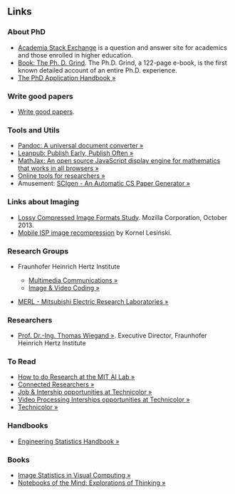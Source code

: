 ## Links

### About PhD
 * [Academia Stack Exchange](http://academia.stackexchange.com) is a question and answer site for academics and those enrolled in higher education.
 * [Book: The Ph. D. Grind](http://www.pgbovine.net/PhD-memoir.htm). The Ph.D. Grind, a 122-page e-book, is the first known detailed account of an entire Ph.D. experience. 
 * [The PhD Application Handbook &raquo;](http://www.amazon.co.uk/PhD-Application-Handbook-Revised-Skills/dp/0335246966/)


### Write good papers
  * [Write good papers](http://lemire.me/blog/rules-to-write-a-good-research-paper/).

### Tools and Utils
  * [Pandoc: A universal document converter &raquo;](http://johnmacfarlane.net/pandoc/index.html)
  * [Leanpub: Publish Early, Publish Often &raquo;](https://leanpub.com)
  * [MathJax: An open source JavaScript display engine for mathematics that works in all browsers &raquo;](http://www.mathjax.org)
  * [Online tools for researchers &raquo;](http://connectedresearchers.com/online-tools-for-researchers/)
  * Amusement: [SCIgen - An Automatic CS Paper Generator &raquo;](http://pdos.csail.mit.edu/scigen/)

### Links about Imaging

* [Lossy Compressed Image Formats Study](http://people.mozilla.org/~josh/lossy_compressed_image_study_october_2013/). Mozilla Corporation, October 2013.
* [Mobile ISP image recompression](http://calendar.perfplanet.com/2013/mobile-isp-image-recompression/) by Kornel Lesiński.

### Research Groups

* Fraunhofer Heinrich Hertz Institute  
  * [Multimedia Communications &raquo;](http://www.hhi.fraunhofer.de/en/fields-of-competence/image-processing/research-groups/multimedia-communications.html)
  * [Image & Video Coding &raquo;](http://www.hhi.fraunhofer.de/en/fields-of-competence/image-processing/research-groups/image-video-coding.html)
  
* [MERL - Mitsubishi Electric Research Laboratories &raquo;](http://www.merl.com/research/multimedia )

### Researchers

* [Prof. Dr.-Ing. Thomas Wiegand &raquo;](http://iphome.hhi.de/wiegand/). Executive Director, Fraunhofer Heinrich Hertz Institute

### To Read
 * [How to do Research at the MIT AI Lab &raquo;](http://people.cs.umass.edu/~emery/misc/how-to.pdf)
 * [Connected Researchers &raquo;](http://connectedresearchers.com)
 * [Job & Intership opportunities at Technicolor &raquo;](http://www.technicolor.com/en/innovation/research-innovation/ri-laboratories/imaging-science-lab/job-internship-opportunities)
 * [Video Processing Interships opportunities at Technicolor  &raquo;](http://www.technicolor.com/en/innovation/student-day/job-internship-opportunities-ri-labs/video-processing-internships)
 * [Technicolor &raquo;](http://www.technicolor.com)
 
### Handbooks
  * [Engineering Statistics Handbook &raquo;](http://www.itl.nist.gov/div898/handbook/index.htm)

### Books
  * [Image Statistics in Visual Computing &raquo;](http://www.imagestatisticsbook.com)
  * [Notebooks of the Mind: Explorations of Thinking &raquo;](http://www.amazon.com/Notebooks-Mind-Explorations-Vera-John-Steiner/dp/0195108965)
